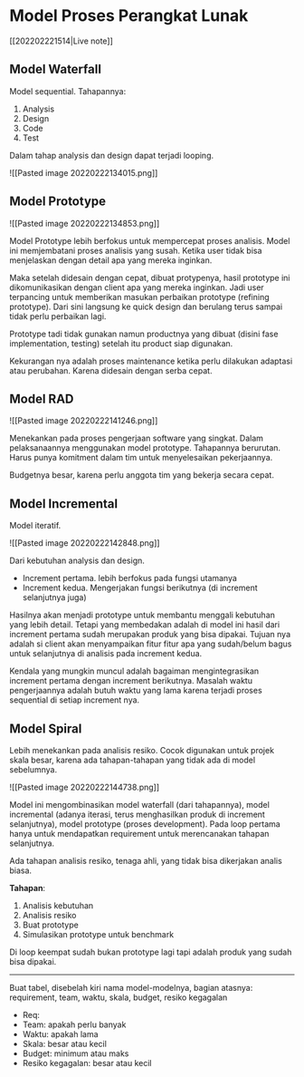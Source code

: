 # Model Proses Perangkat Lunak

[[202202221514|Live note]]

## Model Waterfall

Model sequential. Tahapannya:

1. Analysis
2. Design
3. Code
4. Test

Dalam tahap analysis dan design dapat terjadi looping.

![[Pasted image 20220222134015.png]]

## Model Prototype

![[Pasted image 20220222134853.png]]

Model Prototype lebih berfokus untuk mempercepat proses analisis. Model ini memjembatani proses analisis yang susah. Ketika user tidak bisa menjelaskan dengan detail apa yang mereka inginkan.

Maka setelah didesain dengan cepat, dibuat protypenya, hasil prototype ini dikomunikasikan dengan client apa yang mereka inginkan. Jadi user terpancing untuk memberikan masukan perbaikan prototype (refining prototype). Dari sini langsung ke quick design dan berulang terus sampai tidak perlu perbaikan lagi.

Prototype tadi tidak gunakan namun productnya yang dibuat (disini fase implementation, testing) setelah itu product siap digunakan.

Kekurangan nya adalah proses maintenance ketika perlu dilakukan adaptasi atau perubahan. Karena didesain dengan serba cepat.

## Model RAD

![[Pasted image 20220222141246.png]]

Menekankan pada proses pengerjaan software yang singkat. Dalam pelaksanaannya menggunakan model prototype. Tahapannya berurutan. Harus punya komitment dalam tim untuk menyelesaikan pekerjaannya.

Budgetnya besar, karena perlu anggota tim yang bekerja secara cepat.

## Model Incremental

Model iteratif. 

![[Pasted image 20220222142848.png]]

Dari kebutuhan analysis dan design.

- Increment pertama. lebih berfokus pada fungsi utamanya
- Increment kedua. Mengerjakan fungsi berikutnya (di increment selanjutnya juga)

Hasilnya akan menjadi prototype untuk membantu menggali kebutuhan yang lebih detail. Tetapi yang membedakan adalah di model ini hasil dari increment pertama sudah merupakan produk yang bisa dipakai. Tujuan nya adalah si client akan menyampaikan fitur fitur apa yang sudah/belum bagus untuk selanjutnya di analisis pada increment kedua.

Kendala yang mungkin muncul adalah bagaiman mengintegrasikan increment pertama dengan increment berikutnya. Masalah waktu pengerjaannya adalah butuh waktu yang lama karena terjadi proses sequential di setiap increment nya.

## Model Spiral

Lebih menekankan pada analisis resiko. Cocok digunakan untuk projek skala besar, karena ada tahapan-tahapan yang tidak ada di model sebelumnya.

![[Pasted image 20220222144738.png]]

Model ini mengombinasikan model waterfall (dari tahapannya), model incremental (adanya iterasi, terus menghasilkan produk di increment selanjutnya), model prototype (proses development). Pada loop pertama hanya untuk mendapatkan requirement untuk merencanakan tahapan selanjutnya.

Ada tahapan analisis resiko, tenaga ahli, yang tidak bisa dikerjakan analis biasa.

**Tahapan**:

1. Analisis kebutuhan
2. Analisis resiko
3. Buat prototype
4. Simulasikan prototype untuk benchmark

Di loop keempat sudah bukan prototype lagi tapi adalah produk yang sudah bisa dipakai.

---

Buat tabel, disebelah kiri nama model-modelnya, bagian atasnya: requirement, team, waktu, skala, budget, resiko kegagalan

- Req:
- Team: apakah perlu banyak
- Waktu: apakah lama
- Skala: besar atau kecil
- Budget: minimum atau maks
- Resiko kegagalan: besar atau kecil

